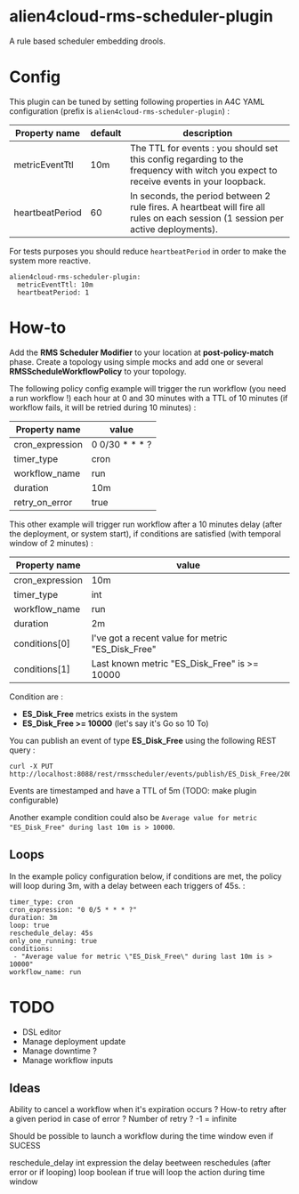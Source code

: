 # alien4cloud-rms-scheduler-plugin
A rule based scheduler embedding drools.

# Config

This plugin can be tuned by setting following properties in A4C YAML configuration 
(prefix is `alien4cloud-rms-scheduler-plugin`) :

Property name | default | description 
------------ | -------------| -------------
metricEventTtl | 10m | The TTL for events : you should set this config regarding to the frequency with witch you expect to receive events in your loopback.
heartbeatPeriod | 60 | In seconds, the period between 2 rule fires. A heartbeat will fire all rules on each session (1 session per active deployments).

For tests purposes you should reduce `heartbeatPeriod` in order to make the system more reactive.

```
alien4cloud-rms-scheduler-plugin:
  metricEventTtl: 10m
  heartbeatPeriod: 1
```

# How-to

Add the **RMS Scheduler Modifier** to your location at **post-policy-match** phase.
Create a topology using simple mocks and add one or several **RMSScheduleWorkflowPolicy** to your topology.

The following policy config example will trigger the run workflow (you need a run workflow !) each hour at 0 and 30 minutes with a TTL of 10 minutes (if workflow fails, it will be retried during 10 minutes) :

Property name | value
------------ | -------------
cron_expression | 0 0/30 * * * ?
timer_type | cron
workflow_name | run
duration | 10m
retry_on_error | true

This other example will trigger run workflow after a 10 minutes delay (after the deployment, or system start), if conditions are satisfied (with temporal window of 2 minutes) :

Property name | value
------------ | -------------
cron_expression | 10m
timer_type | int
workflow_name | run
duration | 2m
conditions[0] | I've got a recent value for metric "ES_Disk_Free"
conditions[1] | Last known metric "ES_Disk_Free" is >= 10000

Condition are :
- **ES_Disk_Free** metrics exists in the system
- **ES_Disk_Free >= 10000** (let's say it's Go so 10 To)

You can publish an event of type **ES_Disk_Free** using the following REST query :
```
curl -X PUT http://localhost:8088/rest/rmsscheduler/events/publish/ES_Disk_Free/20000
```

Events are timestamped and have a TTL of 5m (TODO: make plugin configurable)

Another example condition could also be `Average value for metric "ES_Disk_Free" during last 10m is > 10000`.

## Loops

In the example policy configuration below, if conditions are met, the policy will loop during 3m, with a delay between each triggers of 45s. 
 :

```
timer_type: cron
cron_expression: "0 0/5 * * * ?"
duration: 3m
loop: true
reschedule_delay: 45s
only_one_running: true
conditions: 
 - "Average value for metric \"ES_Disk_Free\" during last 10m is > 10000"
workflow_name: run
```

# TODO

- DSL editor
- Manage deployment update
- Manage downtime ? 
- Manage workflow inputs

## Ideas

Ability to cancel a workflow when it's expiration occurs ?
How-to retry after a given period in case of error ?
Number of retry ? -1 = infinite

Should be possible to launch a workflow during the time window even if SUCESS

reschedule_delay
    int expression
    the delay beetween reschedules (after error or if looping)
loop
    boolean
    if true will loop the action during time window
